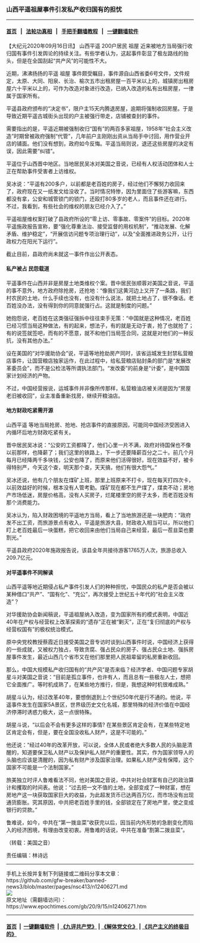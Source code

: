 ### 山西平遥祖屋事件引发私产收归国有的担忧
------------------------

#### [首页](https://github.com/gfw-breaker/banned-news3/blob/master/README.md) &nbsp;&nbsp;|&nbsp;&nbsp; [法轮功真相](https://github.com/begood0513/basic/blob/master/README.md)  &nbsp;&nbsp;|&nbsp;&nbsp; [手把手翻墙教程](https://github.com/gfw-breaker/guides/wiki)  &nbsp;&nbsp;|&nbsp;&nbsp; [一键翻墙软件](https://github.com/gfw-breaker/nogfw/blob/master/README.md)  



<div><p>
 【大纪元2020年09月16日讯】
 <ok href="https://www.epochtimes.com/gb/tag/%E5%B1%B1%E8%A5%BF%E5%B9%B3%E9%81%A5.html">
  山西平遥
 </ok>
 200户居民
 <ok href="https://www.epochtimes.com/gb/tag/%E7%A5%96%E5%B1%8B.html">
  祖屋
 </ok>
 近来被地方当局强行收归国有事件引发舆论的持续关注。有些学者认为，这起事件彰显了极左路线的抬头，但是在全国刮起“共产风”的可能性不大。
</p>
<p>
 近期，沸沸扬扬的平遥
 <ok href="https://www.epochtimes.com/gb/tag/%E7%A5%96%E5%B1%8B.html">
  祖屋
 </ok>
 事件颇受瞩目，事件源自山西省委6号文件，文件规定，太原、大同、阳泉、长治、榆次五市出租房屋一百平米以上的，城镇房出租房屋六十平米以上的，可作为改造对象进行改造，已纳入改造的私有出租房屋，一律属于国家所有。
</p>
<p>
 平遥县政府颁布的“决定书”，限户主15天内腾退房屋，逾期将强制收回房屋。于是导致近期平遥古城街头出现的户主被强行带走，店铺被查封的事件。
</p>
<p>
 需要指出的是，平遥近期被强制收归“国有”的两百多家祖屋，1958年“社会主义改造”时期曾被政府强制“代管”，几年前户主刚刚出资从当局手中讨回，用作营业开店的铺面。他们没有想到，政府如今反悔。平遥当局则说，退还这些房屋的决定有误，因此需要“纠错”。
</p>
<p>
 平遥位于山西晋中地区。当地居民吴冰对美国之音说，已经有人权活动团体和人士正在帮助事件受害者上访维权。
</p>
<p>
 吴冰说：“平遥有200多户，以前都是老百姓的房子，经过他们不懈努力收回来了，政府现在又一纸发文给没收了。当时情况特惨，因为里面住了些游客嘛，东西都没有拿，公安和城管锁门的锁门，还殴打80多岁的老人，而且事件还在进行。不过，我看到，有些社会的维权的朋友已经介入了。”
</p>
<p>
 平遥祖屋维权案打破了县政府所设的“零上访、零事故、零案件”的目标。2020年平遥施政报告宣称，要“强化尊重法治、接受监督的用权机制”，“推动发展、化解矛盾、维护稳定”，“开展信访问题专项治理行动”，以及“全面推进政务公开，让行政权力在阳光下运行”。
</p>
<p>
 截止目前，县政府尚未就这一事件作出公开表态。
</p>
<h4>
 私产被占 民怨载道
</h4>
<p>
 平遥事件在山西并非是房屋土地类维权个案。晋中居民张顺蓉对美国之音说，平遥的事不意外，地方政府除抢房，还抢地：“像我们这黄河边上又开了一条路，我们村农民的土地，什么手续也没有，也没有什么说法，就把土地占了，很不像话。老百姓没办法，没有得到你的同意就强行占。这就是制度的问题。”
</p>
<p>
 她抱怨说，老百姓在这类强征强拆中往往束手无策：“中国就是这种情况，老百姓已经习惯当局这种做法，有的起来，想法子，有的就是无动于衷，抢了也就抢了；有的说签就签吧，而有的不愿意，就不和他们当局签合同，这就是对他们的一种反抗，没有其他办法。”
</p>
<p>
 设在美国的“对华援助协会”说，平遥等地抢劫房产同时，该省运城发生封禁私营粮店事件，让国营粮店独家运作，在此过程中，给私营粮店贴封条的部门是“发展改革委员会”，而不是公检法等所谓执法部门。“发改委”的前身是“计委”，是中国国家计划经济的产物。
</p>
<p>
 不过，中国经营报说，运城事件并非像所传那样，私营粮油店被关闭是因为“房屋老旧被收回”，业主准备重新找房，继续开粮油店。
</p>
<h4>
 地方财政吃紧需开源
</h4>
<p>
 <ok href="https://www.epochtimes.com/gb/tag/%E5%B1%B1%E8%A5%BF%E5%B9%B3%E9%81%A5.html">
  山西平遥
 </ok>
 等地当局抢房、抢地、抢店事件的直接原因，可能同中国经济受困进入内循环后地方财政吃紧有关。
</p>
<p>
 晋中居民吴冰说：“公安的工资都降了，他们心里一片不满，政府对待国保也不像以前那样，也降薪了；我们这里的铁路上，下一步还要降薪百分之二十。前几个月每月已经降两千多块钱，公安也降了，而原来他们活得很好。现在效益不好，被卡得特别严，今天这个查，明天那个查，天天搞，他们有很大怨气。”
</p>
<p>
 吴冰还说，他有几个朋友在煤矿上班，那里上班原来不打卡，现在每天打四次卡，以前效益好的时候，根本没有人管考勤。煤矿现在都不生产煤了，煤卖不动；房地产市场低迷，房屋价格高，没有人买房子，烂尾楼里空的房子太多，而老百姓没有那个消费能力。
</p>
<p>
 吴冰认为，陷入财政困境的平遥地方当局，看上了当地旅游还是一块肥肉：“政府发不出工资，而旅游景点有收入，平遥是旅游大县，财政收入相当可以，所以他们盯上老百姓最后一块蛋糕，把它收回来由他们当局自己来经营，最后一茬韭菜也要割光。”
</p>
<p>
 平遥县政府2020年施政报告说，该县全年共接待游客1765万人次，旅游总收入209.7亿元。
</p>
<h4>
 对平遥事件不同解读
</h4>
<p>
 山西平遥等地近期侵占私产事件引发人们的种种担忧，中国民众的私产是否会被以某种借口“共产”、“国有化”、“充公”，再次接受上世纪五十年代的“社会主义改造”？
</p>
<p>
 对华援助协会新闻稿说，平遥祖屋纳入改造，变为国家所有的模式表明，中国近40年在产权与经营权上改革探索的“遗存”正在被“剿灭”，正在“复归彻底的产权与经营权国有”的极权统治模式。
</p>
<p>
 原中央党校教授蔡霞近日接受美国之音专访时谈到山西事件时说，中国经济上获得的一些成就，又被权力独占，导致贪腐、强占民众的房子、强占民众土地、强拆房屋事件发生，最近山西几个省市又在他们那里把人民祖辈留的私房重新收回。
</p>
<p>
 那么，中国大规模私产收归国有的“共产风”是否来临？经济学者、中国问题专家胡星斗对美国之音说：“目前是孤立事件，也许有人，而且总有一些极左人士，想把它全面推广。等时机成熟了，在某些地方推行，但是，我想这种时机很难成熟。”
</p>
<p>
 胡星斗认为，经过改革40年，要想倒退到上个世纪50年代是行不通的。他说，平遥事件发生在国家5A景区，世界级历史文化名城，那里特殊的经济价值在中国经济停滞时诱惑力极大，这一点很特殊。
</p>
<p>
 胡星斗说，“以后会不会有更多这样的事情? 在某些景区肯定会有，在某些特定地区肯定会有，但是，要在全国没收私人财产，这是不可能的。”
</p>
<p>
 他还说：“经过40年的改革开放，可以说，全体人民或者绝大多数人民的头脑是清醒的，知道要保卫私人财产以及保护私人财产的重要性。其实，作为国家领导人的头脑也应该是清醒的，因为私有财产涉及国家治理。如果私人财产没有保障，这个国家不可能是一个法制国家。”
</p>
<p>
 旅美独立时评人鲁难看法不同，他对美国之音说，中共对社会财富有自己的政治算计和攫取的时间表。他说：“过去把一文不值的土地，全部变成了一种财富，想在房地产这一块获取国家巨大的收益，为此超发货币已达两百万亿，而市场没有出现通货膨胀。究其原因，中共把老百姓手里的钱，全部锁定在了房地产里，使之变成银行的贷款。”
</p>
<p>
 鲁难说，如今，中共在“第一拨韭菜”收获完以后，因当前内外形势的急剧变化而陷入的经济困境，有理由改变初衷。用鲁难的话说，中共在准备“割第二拨韭菜”。
</p>
<p>
 （转载：美国之音）
</p>
<p>
 责任编辑：林诗远
</p>
</div>
<hr/>
手机上长按并复制下列链接或二维码分享本文章：<br/>
https://github.com/gfw-breaker/banned-news3/blob/master/pages/nsc413/n12406271.md <br/>
<a href='https://github.com/gfw-breaker/banned-news3/blob/master/pages/nsc413/n12406271.md'><img src='https://github.com/gfw-breaker/banned-news3/blob/master/pages/nsc413/n12406271.md.png'/></a> <br/>
原文地址（需翻墙访问）：https://www.epochtimes.com/gb/20/9/15/n12406271.htm


------------------------
#### [首页](https://github.com/gfw-breaker/banned-news3/blob/master/README.md) &nbsp;|&nbsp; [一键翻墙软件](https://github.com/gfw-breaker/nogfw/blob/master/README.md) &nbsp;| [《九评共产党》](https://github.com/gfw-breaker/9ping.md/blob/master/README.md#九评之一评共产党是什么) | [《解体党文化》](https://github.com/gfw-breaker/jtdwh.md/blob/master/README.md) | [《共产主义的终极目的》](https://github.com/gfw-breaker/gczydzjmd.md/blob/master/README.md)


<img src='http://gfw-breaker.win/banned-news3/pages/nsc413/n12406271.md' width='0px' height='0px'/>